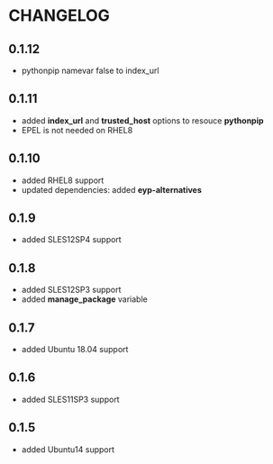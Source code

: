 # CHANGELOG

## 0.1.12

* pythonpip namevar false to index_url

## 0.1.11

* added **index_url** and **trusted_host** options to resouce **pythonpip**
* EPEL is not needed on RHEL8

## 0.1.10

* added RHEL8 support
* updated dependencies: added **eyp-alternatives**

## 0.1.9

* added SLES12SP4 support

## 0.1.8

* added SLES12SP3 support
* added **manage_package** variable

## 0.1.7

* added Ubuntu 18.04 support

## 0.1.6

* added SLES11SP3 support

## 0.1.5

* added Ubuntu14 support
